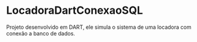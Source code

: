 # LocadoraDartConexaoSQL
Projeto desenvolvido em DART, ele simula o sistema de uma locadora com conexão a banco de dados.

